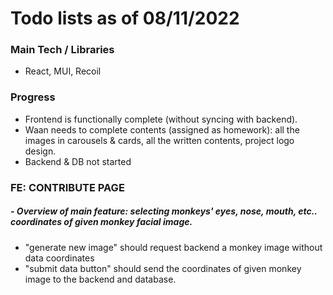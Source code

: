 # Todo lists as of 08/11/2022

### Main Tech / Libraries
- React, MUI, Recoil


### Progress
- Frontend is functionally complete (without syncing with backend).
- Waan needs to complete contents (assigned as homework): all the images in carousels & cards, all the written contents, project logo design.
- Backend & DB not started

### FE: CONTRIBUTE PAGE 
##### - Overview of main feature: selecting monkeys' eyes, nose, mouth, etc.. coordinates of given monkey facial image.
- "generate new image" should request backend a monkey image without data coordinates
- "submit data button" should send the coordinates of given monkey image to the backend and database.
